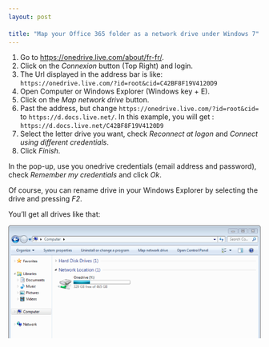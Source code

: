 ```yaml
---
layout: post

title: "Map your Office 365 folder as a network drive under Windows 7"
---
```

1. Go to https://onedrive.live.com/about/fr-fr/.
2. Click on the *Connexion* button (Top Right) and login.
3. The Url displayed in the address bar is like: `https://onedrive.live.com/?id=root&cid=C42BF8F19V4120D9`
4. Open Computer or Windows Explorer (Windows key + E).
5. Click on the *Map network drive* button.
6. Past the address, but change `https://onedrive.live.com/?id=root&cid=` to `https://d.docs.live.net/`.
In this example, you will get : `https://d.docs.live.net/C42BF8F19V4120D9`
7. Select the letter drive you want, check *Reconnect at logon* and *Connect using different credentials*.
8. Click *Finish*.

In the pop-up, use you onedrive credentials (email address and password), check *Remember my credentials* and click *Ok*.

Of course, you can rename drive in your Windows Explorer by selecting the drive and pressing *F2*.

You’ll get all drives like that:

![A Wonderfull mapped drive !](/img/onedrive.png)
